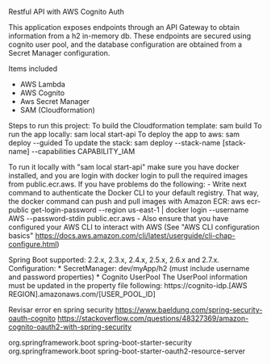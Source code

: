 Restful API with AWS Cognito Auth

This application exposes endpoints through an API Gateway to obtain information from a h2 in-memory db.
These endpoints are secured using cognito user pool, and the database configuration are obtained from a Secret Manager configuration.

Items included
* AWS Lambda
* AWS Cognito 
* Aws Secret Manager
* SAM (Cloudformation)

Steps to run this project:
To build the Cloudformation template: sam build
To run the app locally: sam local start-api
To deploy the app to aws: sam deploy --guided 
To update the stack: sam deploy --stack-name [stack-name] --capabilities CAPABILITY_IAM

To run it locally with "sam local start-api" make sure you have docker installed, and you are login with docker login to pull the required images from public.ecr.aws. If you have problems do the following:
    - Write next command to authenticate the Docker CLI to your default registry. That way, the docker command can push and pull images with Amazon ECR: aws ecr-public get-login-password --region us-east-1 | docker login --username AWS --password-stdin public.ecr.aws
    - Also ensure that you have configured your AWS CLI to interact with AWS (See "AWS CLI configuration basics" https://docs.aws.amazon.com/cli/latest/userguide/cli-chap-configure.html)

Spring Boot supported: 2.2.x, 2.3.x, 2.4.x, 2.5.x, 2.6.x and 2.7.x.
Configuration:
    * SecretManager: dev/myApp/h2 (must include username and password properties)
    * Cognito UserPool
       The UserPool information must be updated in the property file following: https://cognito-idp.[AWS REGION].amazonaws.com/[USER_POOL_ID] 




Revisar error en spring security
https://www.baeldung.com/spring-security-oauth-cognito
https://stackoverflow.com/questions/48327369/amazon-cognito-oauth2-with-spring-security

<dependency>
            <groupId>org.springframework.boot</groupId>
            <artifactId>spring-boot-starter-security</artifactId>
        </dependency>
        <dependency>
            <groupId>org.springframework.boot</groupId>
            <artifactId>spring-boot-starter-oauth2-resource-server</artifactId>
        </dependency>
